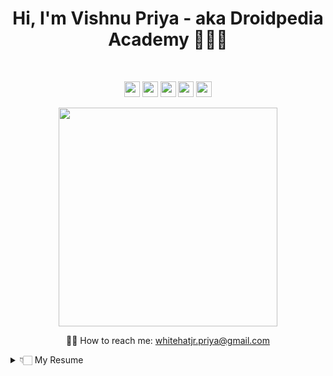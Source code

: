 
<h1 align='center'>
 Hi, I'm Vishnu Priya - aka Droidpedia Academy 👩🏻‍💻
</h1>

<br/>
<p align='center'>
<a href="https://github.com/vishnupriya-whitehatjr"><img src="https://img.shields.io/badge/GitHub-100000?&logo=github&logoColor=white" height=25></a>              <a href="https://www.linkedin.com/in/vishnupriyayerram/"><img src="https://img.shields.io/badge/linkedin-%230077B5.svg?logo=linkedin&logoColor=white" height=25></a>               <a href="https://www.instagram.com/droidpediaacademy/"><img src="https://img.shields.io/badge/instagram-%23E4405F.svg?logo=instagram&logoColor=white" height=25></a> <a href="https://www.facebook.com/vishnupriya888/"><img src="https://img.shields.io/badge/Facebook-1877F2?logo=facebook&logoColor=white" height=25></a>             <a href="https://www.youtube.com/channel/UCipOQ0TxgLFkEkA2SSCdA1A"><img src="https://img.shields.io/badge/YouTube-FF0000?logo=youtube&logoColor=white" height=25></a>

</p>

<p align='center'>
  <a href="#"><img src="https://github-readme-stats.vercel.app/api?username=vishnupriya-whitehatjr&show_icons=true&count_private=true&theme=dark" width="350"></a>
</p>

<p align='center'>
 ✍🏻 How to reach me: <a href='mailto:whitehatjr.priya@gmail.com'>whitehatjr.priya@gmail.com</a>
 </p>
<details>
 <summary> 👇🏻 My Resume</summary>
 
### About Me
<p>  
- 🔭 I’m currently working at WhitehatJr as a Director<br/>
- 🔭 I’m currently working on MatterJs Course , Android App Development Course,<br/>
- 🌱 I’m currently learning anything possible, because I love learning!!!<br/>
- 👯 I’m looking to collaborate with other content creators.<br/>
- 🤔 I’m looking for help with design.<br/>
- 💬 Ask me about Android, Web Development & Design and Python!.<br/>
- 🥅 2021 Goals: Contribute more to Open Source projects, Launch My Online Course<br/>
- ⚡ Fun fact: I can solve a Rubik's Cube in under a minute!<br/>
- ⚡ Fun fact: I love playing piano, micro art.<br/>
 </p>
 
### My Experience
- 👨‍💻 Director  
- 📆 Oct,2019 - Moment
- Skills : 
<img align="right" src="https://img.shields.io/badge/Python-14354C?&logo=python&logoColor=white"/>
<img align="right" src="https://img.shields.io/badge/HTML-239120?style=for-the-badge&logo=html5&logoColor=white"/>
<img align="right" src="https://img.shields.io/badge/CSS-239120?&style=for-the-badge&logo=css3&logoColor=white"/>
<img align="right" src="https://img.shields.io/badge/JavaScript-F7DF1E?style=for-the-badge&logo=javascript&logoColor=black"/>
<img align="right" src="https://img.shields.io/badge/React_Native-20232A?style=for-the-badge&logo=react&logoColor=61DAFB"/>
</details>
